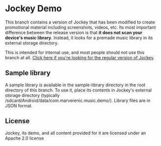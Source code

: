 # Jockey Demo
This branch contains a version of Jockey that has been modified to create promotional material including screenshots, videos, etc. Its most important difference between the release version is that **it does not scan your device's music library**. Instead, it looks for a premade music library in its external storage directory.

This is intended for internal use, and most people should not use this branch at all. [Click here if you're looking for the regular version of Jockey](https://github.com/marverenic/Jockey).

## Sample library
A sample library is available in the sample-library directory in the root directory of this branch. To use it, place its contents in Jockey's external storage directory (typically /sdcard/Android/data/com.marverenic.music.demo/). Library files are in JSON format.

## License
Jockey, its demo, and all content provided for it are licensed under an Apache 2.0 license